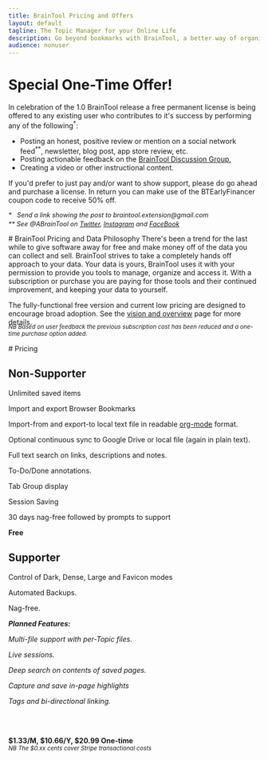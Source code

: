 ```yaml
---
title: BrainTool Pricing and Offers
layout: default
tagline: The Topic Manager for your Online Life
description: Go beyond bookmarks with BrainTool, a better way of organizing things you want to remember and get back to in your browser. Special offer here!
audience: nonuser
---
```


# Special One-Time Offer!
In celebration of the 1.0 BrainTool release a free permanent license is being offered to any existing user who contributes to it's success by performing any of the following<sup>*</sup>:
<!-- - Filling out this survey:[link] -->
- Posting an honest, positive review or mention on a social network feed<sup>**</sup>, newsletter, blog post, app store review, etc.
- Posting actionable feedback on the [BrainTool Discussion Group.](https://groups.google.com/u/0/g/braintool-discussion)
- Creating a video or other instructional content.

If you'd prefer to just pay and/or want to show support, please do go ahead and purchase a license. In return you can make use of the BTEarlyFinancer coupon code to receive 50% off.
<p style="font-size:0.8rem; font-style: italic; margin-top:0px;">*&nbsp;&nbsp; Send a link showing the post to braintool.extension@gmail.com</p>
<p style="font-size:0.8rem; font-style: italic; margin-top:-10px;">** See @ABrainTool on 
<a href="https://twitter.com/ABraintool">Twitter</a>, <a href="https://www.instagram.com/abraintool/">Instagram</a> and <a href="https://facebook.com/ABrainTool">FaceBook</a></p>
# BrainTool Pricing and Data Philosophy
There's been a trend for the last while to give software away for free and make money off of the data you can collect and sell. BrainTool strives to take a completely hands off approach to your data. Your data is yours, BrainTool uses it with your permission to provide you tools to manage, organize and access it. With a subscription or purchase you are paying for those tools and their continued improvement, and keeping your data to yourself.

The fully-functional free version and current low pricing are designed to encourage broad adoption. See the [vision and overview](overview) page for more details.

<p style="margin-top: -20px;"><i><small>NB Based on user feedback the previous subscription cost has been reduced and a one-time purchase option added.</small></i></p>
# Pricing
<div class="row pricing" style="align-items: start">
<div class="cell left pricing">
<h2><b>Non-Supporter</b></h2>
<p>
Unlimited saved items
</p>
<p>
Import and export Browser Bookmarks
</p>
<p>
Import-from and export-to local text file in readable <a href='http://orgmode.org' target='_blank'>org-mode</a> format.
</p>
<p>
Optional continuous sync to Google Drive or local file (again in plain text).
</p>
<p>
Full text search on links, descriptions and notes. 
</p>
<p>
To-Do/Done annotations.
</p>
<p>
Tab Group display
</p>
<p>
Session Saving
</p>
<p>
30 days nag-free followed by prompts to support
</p>
<p>
<b>Free</b>
</p>
</div>
<div class="cell right pricing">
<h2><b>Supporter</b></h2>
<p>
Control of Dark, Dense, Large and Favicon modes
<p>
Automated Backups.
</p>
<p>
Nag-free.
</p>
<p>
<i><b>Planned Features:</b></i>
</p>
<p>
<i>Multi-file support with per-Topic files.</i>
</p>
<p>
<i>Live sessions.</i>
</p>
<p>
<i>Deep search on contents of saved pages.</i>
</p>
<p>
<i>Capture and save in-page highlights</i>
</p>
<p>
<i>Tags and bi-directional linking.</i>
</p>
<br/><br/>
<p>
<b>
$1.33/M, $10.66/Y, $20.99 One-time
</b><br/>
<i><small>NB The $0.xx cents cover Stripe transactional costs</small></i> 
